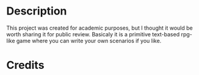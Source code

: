 # Description
This project was created for academic purposes, but I
thought it would be worth sharing it for public review.
Basicaly it is a primitive text-based rpg-like game
where you can write your own scenarios if you like.

# Credits
